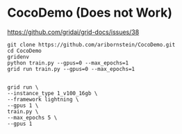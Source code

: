 

# CocoDemo (Does not Work)

https://github.com/gridai/grid-docs/issues/38

```
git clone https://github.com/aribornstein/CocoDemo.git
cd CocoDemo
gridenv 
python train.py --gpus=0 --max_epochs=1
grid run train.py --gpus=0 --max_epochs=1


grid run \
--instance_type 1_v100_16gb \
--framework lightning \
--gpus 1 \
train.py \
--max_epochs 5 \
--gpus 1

```

